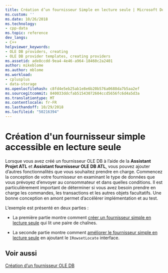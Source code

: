 ```yaml
---
title: Création d’un fournisseur Simple en lecture seule | Microsoft Docs
ms.custom: ''
ms.date: 10/26/2018
ms.technology:
- cpp-data
ms.topic: reference
dev_langs:
- C++
helpviewer_keywords:
- OLE DB providers, creating
- OLE DB provider templates, creating providers
ms.assetid: ade8ccdd-9ea4-4e46-a964-18460c2a2401
author: mikeblome
ms.author: mblome
ms.workload:
- cplusplus
- data-storage
ms.openlocfilehash: c8fd4e5eb25ab1e8e6b20b576a0688da7b5aa2ef
ms.sourcegitcommit: 840033ddcfab51543072604ccd5656fc6d4a5d3a
ms.translationtype: MT
ms.contentlocale: fr-FR
ms.lasthandoff: 10/29/2018
ms.locfileid: "50216394"
---
```

# <a name="creating-a-simple-read-only-provider"></a>Création d'un fournisseur simple accessible en lecture seule

Lorsque vous avez créé un fournisseur OLE DB à l’aide de la **Assistant Projet ATL** et **Assistant fournisseur OLE DB ATL**, vous pouvez ajouter d’autres fonctionnalités que vous souhaitez prendre en charge. Commencez la conception de votre fournisseur en examinant le type de données que vous prévoyez d’envoyer au consommateur et dans quelles conditions. Il est particulièrement important de déterminer si vous avez besoin prendre en charge les commandes, les transactions et les autres objets facultatifs. Une bonne conception en amont permet d’accélérer implémentation et au test.

L’exemple est présenté en deux parties :

- La première partie montre comment [créer un fournisseur simple en lecture seule](../../data/oledb/implementing-the-simple-read-only-provider.md) qui lit une paire de chaînes.

- La seconde partie montre comment [améliorer le fournisseur simple en lecture seule](../../data/oledb/enhancing-the-simple-read-only-provider.md) en ajoutant le `IRowsetLocate` interface.

## <a name="see-also"></a>Voir aussi

[Création d’un fournisseur OLE DB](../../data/oledb/creating-an-ole-db-provider.md)<br/>
